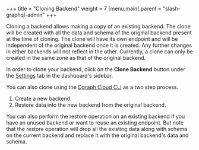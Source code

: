 +++
title = "Cloning Backend"
weight = 7
[menu.main]
    parent = "slash-graphql-admin"
+++

Cloning a backend allows making a copy of an existing backend. The clone will be created with all the data and schema of the original backend present at the time of cloning. The clone will have its own endpoint and will be independent of the original backend once it is created. Any further changes in either backends will not reflect in the other. Currently, a clone can only be created in the same zone as that of the original backend.

In order to clone your backend, click on the **Clone Backend** button under the [Settings](https://cloud.dgraph.io/_/settings) tab in the dashboard's sidebar.

You can also clone using the [Dgraph Cloud CLI](https://www.npmjs.com/package/slash-graphql) as a two step process.

1. Create a new backend.
2. Restore data into the new backend from the original backend.

You can also perform the restore operation on an existing backend if you have an unused backend or want to reuse an existing endpoint. But note that the restore operation will drop all the existing data along with schema on the current backend and replace it with the original backend's data and schema.
